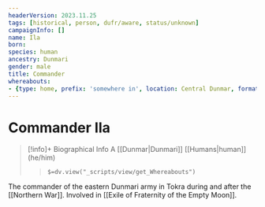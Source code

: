 ```yaml
---
headerVersion: 2023.11.25
tags: [historical, person, dufr/aware, status/unknown]
campaignInfo: []
name: Ila
born:
species: human
ancestry: Dunmari
gender: male
title: Commander
whereabouts:
- {type: home, prefix: 'somewhere in', location: Central Dunmar, formatSpecifier: ""}
---
```

# Commander Ila
>[!info]+ Biographical Info
> A [[Dunmar|Dunmari]] [[Humans|human]] (he/him)
>> `$=dv.view("_scripts/view/get_Whereabouts")`

The commander of the eastern Dunmari army in Tokra during and after the [[Northern War]]. Involved in [[Exile of Fraternity of the Empty Moon]]. 

